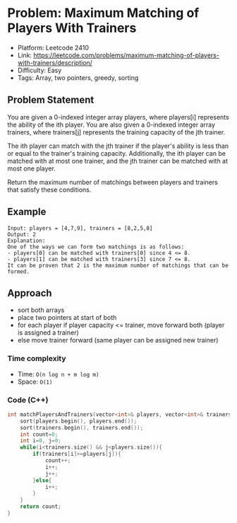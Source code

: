 # Problem: Maximum Matching of Players With Trainers

- Platform: Leetcode 2410
- Link: https://leetcode.com/problems/maximum-matching-of-players-with-trainers/description/
- Difficulty: Easy
- Tags: Array, two pointers, greedy, sorting

## Problem Statement
You are given a 0-indexed integer array players, where players[i] represents the ability of the ith player. You are also given a 0-indexed integer array trainers, where trainers[j] represents the training capacity of the jth trainer.

The ith player can match with the jth trainer if the player's ability is less than or equal to the trainer's training capacity. Additionally, the ith player can be matched with at most one trainer, and the jth trainer can be matched with at most one player.

Return the maximum number of matchings between players and trainers that satisfy these conditions.


## Example

```
Input: players = [4,7,9], trainers = [8,2,5,8]
Output: 2
Explanation:
One of the ways we can form two matchings is as follows:
- players[0] can be matched with trainers[0] since 4 <= 8.
- players[1] can be matched with trainers[3] since 7 <= 8.
It can be proven that 2 is the maximum number of matchings that can be formed.
```

## Approach 
- sort both arrays
- place two pointers at start of both
- for each player if player capacity <= trainer, move forward both (player is assigned a trainer)
- else move trainer forward (same player can be assigned new trainer)

### Time complexity
- Time: `O(n log n + m log m)`
- Space: `O(1)`

### Code (C++)
```c++
int matchPlayersAndTrainers(vector<int>& players, vector<int>& trainers) {
    sort(players.begin(), players.end());
    sort(trainers.begin(), trainers.end());
    int count=0;
    int i=0, j=0;
    while(i<trainers.size() && j<players.size()){
        if(trainers[i]>=players[j]){
            count++;
            i++;
            j++;
        }else{
            i++;
        }
    }
    return count;
}
```
